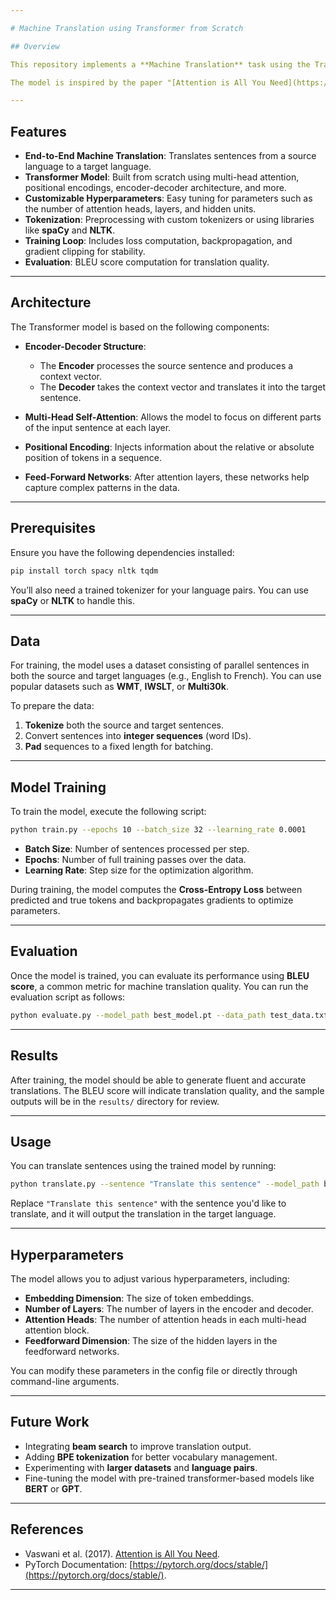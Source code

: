```yaml
---

# Machine Translation using Transformer from Scratch

## Overview

This repository implements a **Machine Translation** task using the Transformer architecture from scratch. The project showcases how to build a neural machine translation model capable of translating sentences from a source language to a target language, leveraging the power of **self-attention** and **multi-head attention** mechanisms.

The model is inspired by the paper "[Attention is All You Need](https://arxiv.org/abs/1706.03762)" and is implemented in **Python** using **PyTorch** for deep learning.

---
```


## Features

- **End-to-End Machine Translation**: Translates sentences from a source language to a target language.
- **Transformer Model**: Built from scratch using multi-head attention, positional encodings, encoder-decoder architecture, and more.
- **Customizable Hyperparameters**: Easy tuning for parameters such as the number of attention heads, layers, and hidden units.
- **Tokenization**: Preprocessing with custom tokenizers or using libraries like **spaCy** and **NLTK**.
- **Training Loop**: Includes loss computation, backpropagation, and gradient clipping for stability.
- **Evaluation**: BLEU score computation for translation quality.
  
---

## Architecture

The Transformer model is based on the following components:

- **Encoder-Decoder Structure**: 
  - The **Encoder** processes the source sentence and produces a context vector.
  - The **Decoder** takes the context vector and translates it into the target sentence.
  
- **Multi-Head Self-Attention**: Allows the model to focus on different parts of the input sentence at each layer.
  
- **Positional Encoding**: Injects information about the relative or absolute position of tokens in a sequence.

- **Feed-Forward Networks**: After attention layers, these networks help capture complex patterns in the data.

---

## Prerequisites

Ensure you have the following dependencies installed:

```bash
pip install torch spacy nltk tqdm
```

You’ll also need a trained tokenizer for your language pairs. You can use **spaCy** or **NLTK** to handle this.

---

## Data

For training, the model uses a dataset consisting of parallel sentences in both the source and target languages (e.g., English to French). You can use popular datasets such as **WMT**, **IWSLT**, or **Multi30k**.

To prepare the data:

1. **Tokenize** both the source and target sentences.
2. Convert sentences into **integer sequences** (word IDs).
3. **Pad** sequences to a fixed length for batching.

---

## Model Training

To train the model, execute the following script:

```bash
python train.py --epochs 10 --batch_size 32 --learning_rate 0.0001
```

- **Batch Size**: Number of sentences processed per step.
- **Epochs**: Number of full training passes over the data.
- **Learning Rate**: Step size for the optimization algorithm.

During training, the model computes the **Cross-Entropy Loss** between predicted and true tokens and backpropagates gradients to optimize parameters.

---

## Evaluation

Once the model is trained, you can evaluate its performance using **BLEU score**, a common metric for machine translation quality. You can run the evaluation script as follows:

```bash
python evaluate.py --model_path best_model.pt --data_path test_data.txt
```

---

## Results

After training, the model should be able to generate fluent and accurate translations. The BLEU score will indicate translation quality, and the sample outputs will be in the `results/` directory for review.

---

## Usage

You can translate sentences using the trained model by running:

```bash
python translate.py --sentence "Translate this sentence" --model_path best_model.pt
```

Replace `"Translate this sentence"` with the sentence you'd like to translate, and it will output the translation in the target language.

---

## Hyperparameters

The model allows you to adjust various hyperparameters, including:

- **Embedding Dimension**: The size of token embeddings.
- **Number of Layers**: The number of layers in the encoder and decoder.
- **Attention Heads**: The number of attention heads in each multi-head attention block.
- **Feedforward Dimension**: The size of the hidden layers in the feedforward networks.
  
You can modify these parameters in the config file or directly through command-line arguments.

---

## Future Work

- Integrating **beam search** to improve translation output.
- Adding **BPE tokenization** for better vocabulary management.
- Experimenting with **larger datasets** and **language pairs**.
- Fine-tuning the model with pre-trained transformer-based models like **BERT** or **GPT**.

---

## References

- Vaswani et al. (2017). [Attention is All You Need](https://arxiv.org/abs/1706.03762).
- PyTorch Documentation: [https://pytorch.org/docs/stable/](https://pytorch.org/docs/stable/).

---
